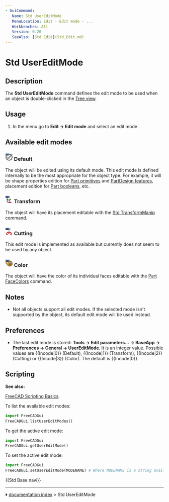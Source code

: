 ```yaml
---
- GuiCommand:
   Name: Std UserEditMode
   MenuLocation: Edit - Edit mode - ...
   Workbenches: All
   Version: 0.20
   SeeAlso: [Std Edit](Std_Edit.md)
---
```


# Std UserEditMode

## Description

The **Std UserEditMode** command defines the edit mode to be used when an object is double-clicked in the [Tree view](Tree_view.md).

## Usage

1.  In the menu go to **Edit → Edit mode** and select an edit mode.

## Available edit modes 

### <img alt="" src=images/Std_UserEditModeDefault.svg  style="width:24px;"> Default 

The object will be edited using its default mode. This edit mode is defined internally to be the most appropriate for the object type. For example, it will be shape properties edition for [Part primitives](Part_Primitives.md) and [PartDesign features](PartDesign_Feature.md), placement edition for [Part booleans](Part_Boolean.md), etc.

### <img alt="" src=images/Std_UserEditModeTransform.svg  style="width:24px;"> Transform 

The object will have its placement editable with the [Std TransformManip](Std_TransformManip.md) command.

### <img alt="" src=images/Std_UserEditModeCutting.svg  style="width:24px;"> Cutting 

This edit mode is implemented as available but currently does not seem to be used by any object.

### <img alt="" src=images/Std_UserEditModeColor.svg  style="width:24px;"> Color 

The object will have the color of its individual faces editable with the [Part FaceColors](Part_FaceColors.md) command.

## Notes

-   Not all objects support all edit modes. If the selected mode isn\'t supported by the object, its default edit mode will be used instead.

## Preferences

-   The last edit mode is stored: **Tools → Edit parameters... → BaseApp → Preferences → General → UserEditMode**. It is an integer value. Possible values are {{Incode|0}} (Default), {{Incode|1}} (Transform), {{Incode|2}} (Cutting) or {{Incode|3}} (Color). The default is {{Incode|0}}.

## Scripting


**See also:**

[FreeCAD Scripting Basics](FreeCAD_Scripting_Basics.md).

To list the available edit modes:

 
```python
import FreeCADGui
FreeCADGui.listUserEditModes()
```

To get the active edit mode:

 
```python
import FreeCADGui
FreeCADGui.getUserEditMode()
```

To set the active edit mode:

 
```python
import FreeCADGui
FreeCADGui.setUserEditMode(MODENAME) # Where MODENAME is a string available in the list of edit modes
```




 {{Std Base navi}}



---
⏵ [documentation index](../README.md) > Std UserEditMode
